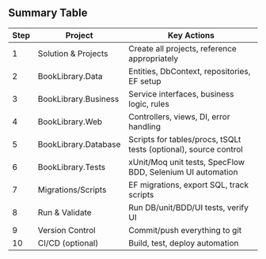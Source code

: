 ## Summary Table

| Step |Project               | Key Actions                                                      |
|------|----------------------|------------------------------------------------------------------|
|1     |Solution & Projects   |Create all projects, reference appropriately                      |
|2     |BookLibrary.Data      | Entities, DbContext, repositories, EF setup                      |
|3     |BookLibrary.Business  | Service interfaces, business logic, rules                        |
|4     | BookLibrary.Web      | Controllers, views, DI, error handling                           |
|5     | BookLibrary.Database | Scripts for tables/procs, tSQLt tests (optional), source control |
|6     | BookLibrary.Tests    | xUnit/Moq unit tests, SpecFlow BDD, Selenium UI automation       |
|7     | Migrations/Scripts   | EF migrations, export SQL, track scripts                         |
|8     | Run & Validate       | Run DB/unit/BDD/UI tests, verify UI                              |
|9     | Version Control      | Commit/push everything to git                                    |
|10    | CI/CD (optional)     | Build, test, deploy automation                                   |
